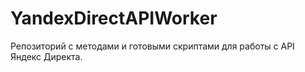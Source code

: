 # YandexDirectAPIWorker
Репозиторий с методами и готовыми скриптами для работы с API Яндекс Директа.
